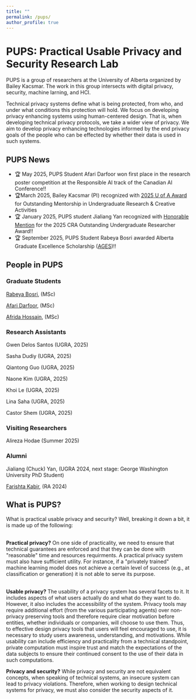 ```yaml
---
title: ""
permalink: /pups/
author_profile: true
---
```


<h1> PUPS: Practical Usable Privacy and Security Research Lab</h1>
PUPS is a group of researchers at the University of Alberta organized by Bailey Kacsmar. The work in this group intersects with digital privacy, security, machine larning, and HCI.

Technical privacy systems define what is being protected, from who, and under what conditions this protection will hold. We focus on developing privacy enhancing systems using human-centered design. That is, when developing technical privacy protocols, we take a wider view of privacy. We aim to develop privacy enhancing technologies informed by the end privacy goals of the people who can be effected by whether their data is used in such systems.


<!--<strike>Undergraduate positions are available for Summer 2025. You can apply through this <a href="https://docs.google.com/forms/d/e/1FAIpQLSdjsM8GRCPVVi8W8ULXuX0cGUr9cwGwiIB1O1j9j31i8t0MgA/viewform?usp=header">form</a>. </strike>-->

<h2>PUPS News</h2>
<ul>
 <li>&#x1F3C6; May 2025, PUPS Student Afari Darfoor won first place in the research poster competition at
the Responsible AI track of the Canadian AI Conference!! </li>
 <li>&#x1F3C6;March 2025, Bailey Kacsmar (PI) recognized with <a href="https://www.ualberta.ca/en/current-students/undergraduate-research-initiative/navigating-research-process/mentor-award.html"> 2025 U of A Award</a> for Outstanding Mentorship in Undergraduate Research & Creative Activities</li>
 <li>&#x1F3C6; January 2025, PUPS student Jialiang Yan recognized with <a href="https://www.ualberta.ca/en/computing-science/news-and-events/news/2025/january/jialiang-yan-recognized-with-honorable-mention-for-the-2025-outstanding-undergraduate-researcher-award.html">Honorable Mention</a>  for the 2025 CRA Outstanding Undergraduate Researcher Award!!</li>
<li>&#x1F3C6; September 2025, PUPS Student Rabeya Bosri awarded Alberta Graduate Excellence Scholarship (<a href="https://www.ualberta.ca/en/graduate-studies/fees-funding/scholarships-awards/alberta-graduate-excellence-scholarship.html">AGES</a>)!!</li>
</ul>

<h2>People in PUPS</h2>

<h3>Graduate Students</h3>

<!--Alaa Alajmy, (incoming PhD, co-supervised with Carrie Demmans-Epp)-->

[Rabeya Bosri](https://rabeya-bosri.github.io/bosri/index.html), (MSc)

<!--Miriam Bakija, (incoming MSc)

Gwen Delos Santos, (incoming MSc)-->

[Afari Darfoor](http://kwesidarfoor.com/about), (MSc)

<!--Samuel Feldman, (incoming MSc)-->

[Afrida Hossain](https://afrida-hossain.github.io/website/), (MSc)

<!--Sara Jerin Prithila, (incoming MSc)-->
 
<h3>Research Assistants</h3> 

Gwen Delos Santos (UGRA, 2025)

Sasha Dudiy (UGRA, 2025)

Qiantong Guo  (UGRA, 2025)

Naone Kim (UGRA, 2025)

Khoi Le (UGRA, 2025)

Lina Saha (UGRA, 2025)

Castor Shem (UGRA, 2025)

<h3>Visiting Researchers</h3>
 Alireza Hodae (Summer 2025)


<h3>Alumni</h3>

Jialiang (Chuck) Yan, (UGRA 2024, next stage: George Washington University PhD Student)
<!--(https://www.chuckyan.com/)-->

[Farishta Kabir](https://farishta4898.github.io/), (RA 2024)



 
 

 
<h2>What is PUPS?</h2>
What is practical usable privacy and security? Well, breaking it down a bit, it is made up of the following:
<!--
<img src="/files/cycle.png" alt="Human Centered Cycle" width="700"> 
</p>-->
<br/><br/>

<b>Practical privacy?</b>
On one side of practicality, we need to ensure that technical guarantees are enforced and that they can be done with "reasonable" time and resources requirments. A practical privacy system must also have sufficient utility. For instance, if a "privately trained" machine learning model does not achieve a certain level of success (e.g., at classification or generation) it is not able to serve its purpose. 
<br/><br/>

<b>Usable privacy?</b>
The usability of a privacy system has several facets to it. It includes aspects of what users actually do and what do they want to do. However, it also includes the accessibility of the system. Privacy tools may require additional effort (from the various participating agents) over non-privacy preserving tools and therefore require clear motivation before entities, whether individuals or companies, will choose to use them.
Thus, to effective design privacy tools that users will feel encouraged to use, it is necessary to study users awareness, understanding, and motivations.
While usability can include efficiency and practicality from a technical standpoint, private computation must inspire trust and match the expectations of the data subjects to ensure their continued consent to the use of their data in such computations. 


<b>Privacy and security?</b> While privacy and security are not equivalent concepts, when speaking of technical systems, an insecure system can lead to privacy violations. Therefore, when working to design technical systems for privacy, we must also consider the security aspects of it. 

